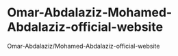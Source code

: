 # Omar-Abdalaziz-Mohamed-Abdalaziz-official-website
Omar-Abdalaziz/Mohamed-Abdalaziz-official-website
